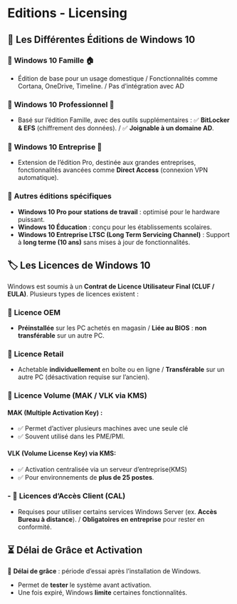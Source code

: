 # Editions - Licensing

## **📌 Les Différentes Éditions de Windows 10**

### 🔹 **Windows 10 Famille** 🏠

- Édition de base pour un usage domestique / Fonctionnalités comme Cortana, OneDrive, Timeline. / Pas d’intégration avec AD

### 🔹 **Windows 10 Professionnel** 💼

- Basé sur l’édition Famille, avec des outils supplémentaires : ✅ **BitLocker & EFS** (chiffrement des données). / ✅ **Joignable à un domaine AD**.

### 🔹 **Windows 10 Entreprise** 🏢

- Extension de l’édition Pro, destinée aux grandes entreprises, fonctionnalités avancées comme **Direct Access** (connexion VPN automatique).

### 🔹 **Autres éditions spécifiques**

- **Windows 10 Pro pour stations de travail** : optimisé pour le hardware puissant.
- **Windows 10 Éducation** : conçu pour les établissements scolaires.
- **Windows 10 Entreprise LTSC (Long Term Servicing Channel)** : Support à **long terme (10 ans)** sans mises à jour de fonctionnalités.


## **🏷️ Les Licences de Windows 10**

Windows est soumis à un **Contrat de Licence Utilisateur Final (CLUF / EULA)**. Plusieurs types de licences existent :

### 🔹 **Licence OEM**

- **Préinstallée** sur les PC achetés en magasin / **Liée au BIOS** : **non transférable** sur un autre PC.

### 🔹 **Licence Retail**

- Achetable **individuellement** en boîte ou en ligne / **Transférable** sur un autre PC (désactivation requise sur l’ancien).

### 🔹 **Licence Volume** (MAK / VLK via KMS)

####  **MAK (Multiple Activation Key)** :
- ✅ Permet d’activer plusieurs machines avec une seule clé
- ✅ Souvent utilisé dans les PME/PMI.

####  **VLK (Volume License Key)** via KMS:
- ✅ Activation centralisée via un serveur d’entreprise(KMS)
- ✅ Pour environnements de **plus de 25 postes**.
  
### - 🔹 **Licences d’Accès Client (CAL)**
- Requises pour utiliser certains services Windows Server (ex. **Accès Bureau à distance**). / **Obligatoires en entreprise** pour rester en conformité.


## **⏳ Délai de Grâce et Activation**

🎯 **Délai de grâce** : période d’essai après l’installation de Windows.

- Permet de **tester** le système avant activation.
- Une fois expiré, Windows **limite** certaines fonctionnalités.


